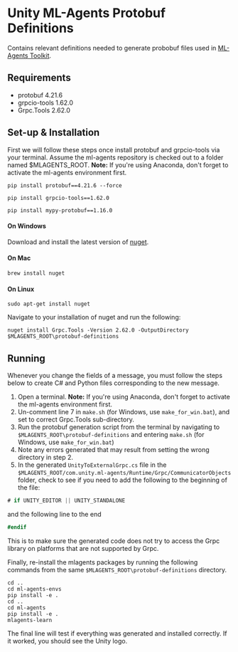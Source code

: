 # Unity ML-Agents Protobuf Definitions

Contains relevant definitions needed to generate probobuf files used in [ML-Agents Toolkit](https://github.com/Unity-Technologies/ml-agents).

## Requirements

* protobuf 4.21.6
* grpcio-tools 1.62.0
* Grpc.Tools 2.62.0

## Set-up & Installation

First we will follow these steps once install protobuf and grpcio-tools via your terminal.
Assume the ml-agents repository is checked out to a folder named $MLAGENTS_ROOT.
**Note:** If you're using Anaconda, don't forget to activate the ml-agents environment first.

`pip install protobuf==4.21.6 --force`

`pip install grpcio-tools==1.62.0`

`pip install mypy-protobuf==1.16.0`


#### On Windows

Download and install the latest version of [nuget](https://www.nuget.org/downloads).

#### On Mac

`brew install nuget`

#### On Linux

`sudo apt-get install nuget`


Navigate to your installation of nuget and run the following:

`nuget install Grpc.Tools -Version 2.62.0 -OutputDirectory $MLAGENTS_ROOT\protobuf-definitions`

## Running

Whenever you change the fields of a message, you must follow the steps below to create C# and Python files corresponding to the new message.

1. Open a terminal. **Note:** If you're using Anaconda, don't forget to activate the ml-agents environment first.
2. Un-comment line 7 in `make.sh` (for Windows, use `make_for_win.bat`), and set to correct Grpc.Tools sub-directory.
3. Run the protobuf generation script from the terminal by navigating to `$MLAGENTS_ROOT\protobuf-definitions` and entering `make.sh` (for Windows, use `make_for_win.bat`)
4. Note any errors generated that may result from setting the wrong directory in step 2.
5. In the generated `UnityToExternalGrpc.cs` file in the `$MLAGENTS_ROOT/com.unity.ml-agents/Runtime/Grpc/CommunicatorObjects` folder, check to see if you need to add the following to the beginning of the file:

```csharp
# if UNITY_EDITOR || UNITY_STANDALONE
```
 and the following line to the end

 ```csharp
 #endif
 ```
This is to make sure the generated code does not try to access the Grpc library
on platforms that are not supported by Grpc.

Finally, re-install the mlagents packages by running the following commands from the same `$MLAGENTS_ROOT\protobuf-definitions` directory.

```
cd ..
cd ml-agents-envs
pip install -e .
cd ..
cd ml-agents
pip install -e .
mlagents-learn
```

The final line will test if everything was generated and installed correctly. If it worked, you should see the Unity logo.
